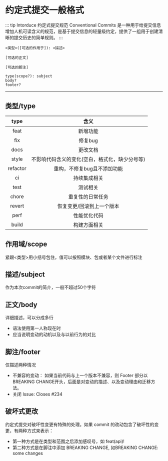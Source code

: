 # 约定式提交一般格式

:::  tip Intorduce
约定式提交规范 Conventional Commits 是一种用于给提交信息增加人机可读含义的规范，是基于提交信息的轻量级约定，提供了一组用于创建清晰的提交历史的简单规则。
:::


```zh-cn
<类型>([可选的作用于]): <描述>

[可选的正文]

[可选的脚注]
```

```en
type(scope?): subject
body?
footer?
```

<hr>

## 类型/type

|type|含义|
| :------: | :-----------: |
|feat|新增功能|
|fix|修复bug|
|docs|更改文档|
|style|不影响代码含义的变化(空白，格式化，缺少分号等)|
|refactor|重构，不修复bug且不添加功能|
|ci|持续集成相关|
|test|测试相关|
|chore|重复性的日常任务|
|revert|恢复变更/回滚到上一个版本|
|perf|性能优化代码|
|build|构建方面相关|

## 作用域/scope
紧跟<类型>用小括号包住，值可以按照模块、包或者某个文件进行标注

## 描述/subject
作为本次commit的简介，一般不超过50个字符

## 正文/body
详细描述，可以分成多行
- 语法使用第一人称现在时
- 应当说明变动的动机以及与以前行为的对比

## 脚注/footer
仅描述两种情况
- 不兼容的变动： 如果当前代码与上一个版本不兼容，则 Footer 部分以BREAKING CHANGE开头，后面是对变动的描述、以及变动理由和迁移方法。
- 关闭 Issue: Closes #234

## 破坏式更改
约定式提交对破坏性变更有特殊的处理。如果 commit 的改动包含了破坏性的变更，有两种方式来表示：
- 第一种方式是在类型和范围之后添加感叹号，如 feat(api)!
- 第二种方式是在脚注中添加 BREAKING CHANGE, 如BREAKING CHANGE: some changes

